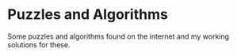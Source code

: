 # Puzzles and Algorithms

Some puzzles and algorithms found on the internet and my working solutions for these.










